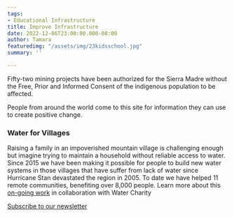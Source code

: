 ```yaml
---
tags:
- Educational Infrastructure
title: Improve Infrastructure
date: 2022-12-06T23:00:00.000-08:00
author: Tamara
featuredimg: "/assets/img/23kidsschool.jpg"
summary: ''

---
```

Fifty-two mining projects have been authorized for the Sierra Madre without the Free, Prior and Informed Consent of the indigenous population to be affected.

People from around the world come to this site for information they can use to create positive change. 

### Water for Villages

Raising a family in an impoverished mountain village is challenging enough but imagine trying to maintain a household without reliable access to water. Since 2015 we have been making it possible for people to build new water systems in those villages that have suffer from lack of water since Hurricane Stan devastated the region in 2005. To date we have helped 11 remote communities, benefiting over 8,000 people. Learn more about this [on-going work](https://web.archive.org/web/20220406045826/http://www.sextosol.org/Water_Projects.html) in collaboration with Water Charity

[Subscribe to our newsletter](https://web.archive.org/web/20220322214820/http://eepurl.com/b6CyD)